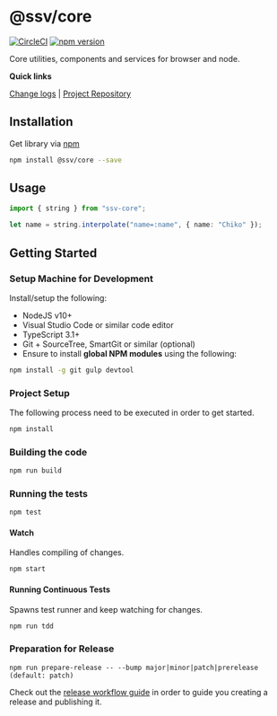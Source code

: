 [projectUri]: https://github.com/sketch7/ssv-core
[projectGit]: https://github.com/sketch7/ssv-core.git
[changeLog]: ./CHANGELOG.md
[releaseWorkflowWiki]: ./docs/RELEASE-WORKFLOW.md

[npm]: https://www.npmjs.com

# @ssv/core
[![CircleCI](https://circleci.com/gh/sketch7/ssv-core.svg?style=shield)](https://circleci.com/gh/sketch7/ssv-core)
[![npm version](https://badge.fury.io/js/%40ssv%2Fcore.svg)](https://badge.fury.io/js/%40ssv%2Fcore)

Core utilities, components and services for browser and node.

**Quick links**

[Change logs][changeLog] | [Project Repository][projectUri]

## Installation

Get library via [npm]

```bash
npm install @ssv/core --save
```

## Usage

```ts
import { string } from "ssv-core";

let name = string.interpolate("name=:name", { name: "Chiko" });
```


## Getting Started

### Setup Machine for Development
Install/setup the following:

- NodeJS v10+
- Visual Studio Code or similar code editor
- TypeScript 3.1+
- Git + SourceTree, SmartGit or similar (optional)
- Ensure to install **global NPM modules** using the following:


```bash
npm install -g git gulp devtool
```


### Project Setup
The following process need to be executed in order to get started.

```bash
npm install
```


### Building the code

```bash
npm run build
```

### Running the tests

```bash
npm test
```

#### Watch
Handles compiling of changes.

```bash
npm start
```


#### Running Continuous Tests
Spawns test runner and keep watching for changes.

```bash
npm run tdd
```


### Preparation for Release

```
npm run prepare-release -- --bump major|minor|patch|prerelease (default: patch)
```
Check out the [release workflow guide][releaseWorkflowWiki] in order to guide you creating a release and publishing it.